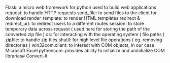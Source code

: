 Flask: a micro web framework for python used to build web applications
request: to handle HTTP requests
send_file: to send files to the client for download
render_template: to render HTML templates
redirect & redirect_url: to redirect users to a different routes
session: to store temporary data across request ( used here for storing the path of the converted zip file )
os: for interacting with the operating system ( file paths )
zipfile: to handle zip files
shutil: for high level file operations ( eg. removing directories )
win32com.client: to interact with COM objects, in our case Microsoft Excel
pythoncom: provides ability to initialize and uninitialize COM libraries#   C o n v e r t - I t  
 